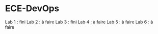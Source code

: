 # ECE-DevOps

Lab 1 : fini
Lab 2 : à faire
Lab 3 : fini
Lab 4 : à faire
Lab 5 : à faire
Lab 6 : à faire